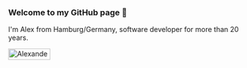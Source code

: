 ### Welcome to my GitHub page 👋

I'm Alex from Hamburg/Germany, software developer for more than 20 years.

<a href="https://www.xing.com/profile/Alexander_Raithel" target="_blank" rel="me"><img src="https://www.xing.com/img/buttons/1_de_btn.gif" width="85" height="23" alt="Alexander Raithel"></a>

<!--
**araithel/araithel** is a ✨ _special_ ✨ repository because its `README.md` (this file) appears on your GitHub profile.

Here are some ideas to get you started:

- 🔭 I’m currently working on ...
- 🌱 I’m currently learning ...
- 👯 I’m looking to collaborate on ...
- 🤔 I’m looking for help with ...
- 💬 Ask me about ...
- 📫 How to reach me: ...
- 😄 Pronouns: ...
- ⚡ Fun fact: ...
-->
